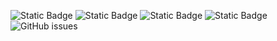 ![Static Badge](https://img.shields.io/badge/blacklists-60-000000) ![Static Badge](https://img.shields.io/badge/blacklisted-2724000-cc0000) ![Static Badge](https://img.shields.io/badge/whitelisted-2242-00CC00) ![Static Badge](https://img.shields.io/badge/streaming_blacklist-28106-000000) ![GitHub issues](https://img.shields.io/github/issues/fabriziosalmi/blacklists)

